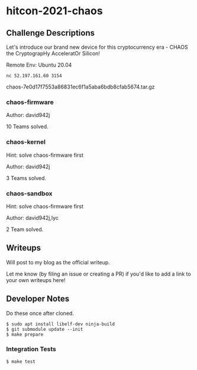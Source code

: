 # hitcon-2021-chaos

## Challenge Descriptions

Let's introduce our brand new device for this cryptocurrency era - CHAOS the CryptograpHy AcceleratOr Silicon!

Remote Env: Ubuntu 20.04

`nc 52.197.161.60 3154`

chaos-7e0d17f7553a86831ec6f1a5aba6bdb8cfab5674.tar.gz

### chaos-firmware

Author: david942j

10 Teams solved.

### chaos-kernel

Hint: solve chaos-firmware first

Author: david942j

3 Teams solved.

### chaos-sandbox

Hint: solve chaos-firmware first

Author: david942j,lyc

2 Team solved.

## Writeups

Will post to my blog as the official writeup.

Let me know (by filing an issue or creating a PR) if you'd like to add a link to your own writeups here!

## Developer Notes

Do these once after cloned.
```
$ sudo apt install libelf-dev ninja-build
$ git submodule update --init
$ make prepare
```

### Integration Tests

```
$ make test
```
